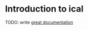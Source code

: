 # Introduction to ical

TODO: write [great documentation](http://jacobian.org/writing/what-to-write/)
